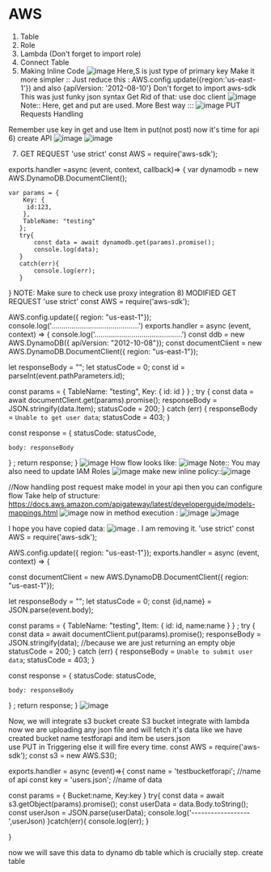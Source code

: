 # AWS
1) Table
2) Role
3) Lambda (Don't forget to import role)
4) Connect Table
5) Making Inline Code
![image](https://user-images.githubusercontent.com/70058068/120980481-4a442800-c794-11eb-8c5d-deeaae63f192.png)
Here,S is just type of primary key
Make it more simpler :: Just reduce this : AWS.config.update({region:'us-east-1'}) and also {apiVersion: '2012-08-10'}
Don't forget to import aws-sdk
This was just funky json syntax
Get Rid of that:
use doc client
![image](https://user-images.githubusercontent.com/70058068/120982342-3ef1fc00-c796-11eb-84ad-94a55195bc8a.png)
Note:: Here, get and put are used.
More Best way ::: 
![image](https://user-images.githubusercontent.com/70058068/120985386-30591400-c799-11eb-8fc7-031de5c5e83d.png)
PUT Requests Handling
 
Remember use key in get and use Item in put(not post)
now it's time for api
6) create API
![image](https://user-images.githubusercontent.com/70058068/121002251-c7c66300-c7a9-11eb-8e4e-0bf0ff85e703.png)
![image](https://user-images.githubusercontent.com/70058068/121002494-065c1d80-c7aa-11eb-95bf-e7ecad4dc529.png)

7)   GET REQUEST
'use strict'
const AWS = require('aws-sdk');

exports.handler =async (event, context, callback)=> {
var dynamodb = new AWS.DynamoDB.DocumentClient();
    
    var params = {
        Key: {
         id:123,
        }, 
        TableName: "testing"
       };
       try{
           const data = await dynamodb.get(params).promise();
           console.log(data);
       }
       catch(err){
           console.log(err);
       }
}
NOTE: Make sure to check use proxy integration
8) MODIFIED GET REQUEST
'use strict'
const AWS = require('aws-sdk');

AWS.config.update({ region: "us-east-1"});
console.log('...........................................')
exports.handler = async (event, context) => {
  console.log('...........................................')
  const ddb = new AWS.DynamoDB({ apiVersion: "2012-10-08"});
  const documentClient = new AWS.DynamoDB.DocumentClient({ region: "us-east-1"});

  let responseBody = "";
  let statusCode = 0;
  const id = parseInt(event.pathParameters.id);

  const params = {
    TableName: "testing",
    Key: {
      id: id
    }
  }
;
  try {
    const data = await documentClient.get(params).promise();
    responseBody = JSON.stringify(data.Item);
    statusCode = 200;
  } catch (err) {
    responseBody = `Unable to get user data`;
    statusCode = 403;
  }

  const response = {
    statusCode: statusCode,
   
    body: responseBody
  }
;
  return response;
}
![image](https://user-images.githubusercontent.com/70058068/121108440-6218bc00-c827-11eb-9883-e430ed25d324.png)
How flow looks like: ![image](https://user-images.githubusercontent.com/70058068/121108502-7c529a00-c827-11eb-8201-9f4ee00e7032.png)
Note:: You may also need to update IAM Roles 
![image](https://user-images.githubusercontent.com/70058068/121108729-e10df480-c827-11eb-8587-e297e8301cef.png)
make new inline policy::![image](https://user-images.githubusercontent.com/70058068/121108887-28948080-c828-11eb-9df3-4f2ec7151fbb.png)

//Now handling post request
make model in your api then you can configure flow
Take help of structure: https://docs.aws.amazon.com/apigateway/latest/developerguide/models-mappings.html
![image](https://user-images.githubusercontent.com/70058068/121111977-63e57e00-c82d-11eb-8405-47d8ccf328bb.png)
now in method execution : 
![image](https://user-images.githubusercontent.com/70058068/121112343-e4a47a00-c82d-11eb-8dd7-5098e0722aab.png)
![image](https://user-images.githubusercontent.com/70058068/121112364-ecfcb500-c82d-11eb-9193-c1476ecf0dd5.png)

I hope you have copied data: ![image](https://user-images.githubusercontent.com/70058068/121113035-faff0580-c82e-11eb-8ab4-b032c16e8aef.png) . I am removing it.
'use strict'
const AWS = require('aws-sdk');

AWS.config.update({ region: "us-east-1"});
exports.handler = async (event, context) => {
  
  
  const documentClient = new AWS.DynamoDB.DocumentClient({ region: "us-east-1"});

  let responseBody = "";
  let statusCode = 0;
  const {id,name} = JSON.parse(event.body);

  const params = {
    TableName: "testing",
    Item: {
      id: id,
      name:name
    }
  }
;
  try {
    const data = await documentClient.put(params).promise();
    responseBody = JSON.stringify(data);    //because we are just returning an empty obje
    statusCode = 200;
  } catch (err) {
    responseBody = `Unable to submit user data`;
    statusCode = 403;
  }

  const response = {
    statusCode: statusCode,
   
    body: responseBody
  }
;
  return response;
}
![image](https://user-images.githubusercontent.com/70058068/121114294-166b1000-c831-11eb-817b-405d4be60bfa.png)


Now, we will integrate s3 bucket
create S3 bucket
integrate with lambda
now we are uploading any json file and will fetch it's data
like we have created bucket name testforapi and item be users.json  
use PUT in Triggering else it will fire every time.
const AWS = require('aws-sdk');
const s3 = new AWS.S3(); 

exports.handler = async (event)=>{
  const name = 'testbucketforapi';   //name of api
  const key = 'users.json';          //name of data
  
  const params = {
    Bucket:name,
    Key:key
  }
  try{
  const data = await s3.getObject(params).promise();
  const userData = data.Body.toString();
  const userJson = JSON.parse(userData);
  console.log('------------------',userJson)
  }catch(err){
    console.log(err);
  }
    
  }

now we will save this data to dynamo db table which is crucially step.
create table
